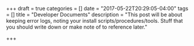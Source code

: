 +++
draft = true
categories = []
date = "2017-05-22T20:29:05-04:00"
tags = []
title = "Developer Documents"
description = "This post will be about keeping error logs, noting your install scripts/procedures/tools. Stuff that you should write down or make note of to reference later."

+++

